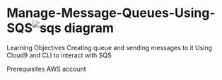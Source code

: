 # Manage-Message-Queues-Using-SQS![sqs diagram](https://user-images.githubusercontent.com/7680114/214149531-e129d132-1c7f-4e26-956e-19d84697fe7d.jpeg)
Learning Objectives
Creating queue and sending messages to it
Using Cloud9 and CLI to interact with SQS

Prerequisites
AWS account

